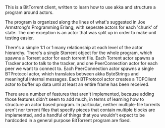 This is a BitTorrent client, written to learn how to use akka and structure a program around actors.

The program is organized along the lines of what's suggested in Joe Armstrong's Programming Erlang, with seperate actors for each 'chunk' of state. The one exception is an actor that was split up in order to make unit testing easier.

There's a simple 1:1 or 1:many relationship at each level of the actor hierarchy. There's a single Storrent object for the whole program, which spawns a Torrent actor for each torrent file. Each Torrent actor spawns a Tracker actor to talk to the tracker, and one PeerConnection actor for each peer we want to connect to. Each PeerConnection actor spawns a single BTProtocol actor, which translates between akka ByteStrings and meaningful internal messages. Each BTProtocol actor creates a TCPClient actor to buffer up data until at least an entire frame has been received.

There are a number of features that aren't implemented, because adding those features didn't seem to add much, in terms of learning how to structure an actor based program. In particular, neither multiple-file torrents aren't nor torrent files that specify pieces that contain multiple blocks are implemented, and a handful of things that you wouldn't expect to be hardcoded in a general purpose BitTorrent program are fixed.
